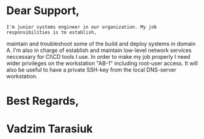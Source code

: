 # Dear Support,

    I'm junior systems engineer in our organization. My job responsibilities is to establish, 
maintain and troubleshoot some of the build and deploy systems in domain A. I'm also in charge of 
establish and maintain low-level network services neccessary for CI\CD tools I use. In order to make 
my job properly I need wider privileges on the workstation "AB-1" including root-user access. It 
will also be useful to have a private SSH-key from the local DNS-server workstation.

# Best Regards,
# Vadzim Tarasiuk


